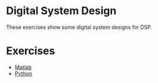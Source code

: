 Digital System Design
===

These exercises show some digital system designs for DSP.

# Exercises
* [Matlab](./matlab/)
* [Python](./python/)
